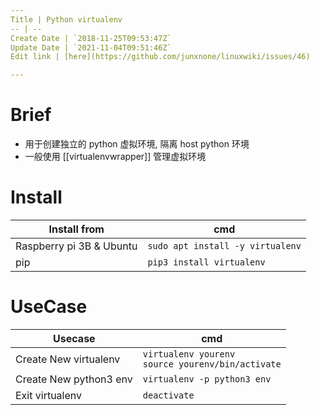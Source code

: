 ```yaml
---
Title | Python virtualenv
-- | --
Create Date | `2018-11-25T09:53:47Z`
Update Date | `2021-11-04T09:51:46Z`
Edit link | [here](https://github.com/junxnone/linuxwiki/issues/46)

---
```


# Brief
- 用于创建独立的 python 虚拟环境, 隔离 host python 环境
- 一般使用 [[virtualenvwrapper]] 管理虚拟环境

# Install

Install from | cmd
-- | --
Raspberry pi 3B & Ubuntu | `sudo apt install -y virtualenv`
pip | `pip3 install virtualenv`

# UseCase

Usecase | cmd
-- | --
Create New virtualenv | `virtualenv yourenv` <br>`source yourenv/bin/activate`
Create New python3 env | `virtualenv -p python3 env`
Exit virtualenv | `deactivate`

